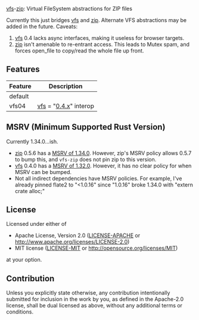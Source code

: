 [vfs]-[zip]: Virtual FileSystem abstractions for ZIP files

Currently this just bridges [vfs] and [zip].
Alternate VFS abstractions may be added in the future.
Caveats:

1.  [vfs] 0.4 lacks async interfaces, making it useless for browser targets.
2.  [zip] isn't amenable to re-entrant access.  This leads to Mutex spam, and
    forces open_file to copy/read the whole file up front.



<h2 name="features">Features</h2>

| Feature   | Description |
| --------- | ----------- |
| default   | 
| vfs04     | [vfs] = "[0.4.x](http://docs.rs/vfs/0.4)" interop




<h2 name="msrv">MSRV (Minimum Supported Rust Version)</h2>

Currently 1.34.0...ish.
*   [zip] 0.5.6 has a [MSRV of 1.34.0](https://github.com/mvdnes/zip-rs/blob/62dc406/README.md#msrv).
    However, zip's MSRV policy allows 0.5.7 to bump this, and `vfs-zip` does not pin zip to this version.
*   [vfs] 0.4.0 has a [MSRV of 1.32.0](https://github.com/manuel-woelker/rust-vfs/blob/c34f4ca/README.md#040-2020-08-13).
    However, it has no clear policy for when MSRV can be bumped.
*   Not all indirect dependencies have MSRV policies.  For example, I've already
    pinned flate2 to "<1.0.16" since "1.0.16" broke 1.34.0 with "extern crate alloc;"



<h2 name="license">License</h2>

Licensed under either of

* Apache License, Version 2.0 ([LICENSE-APACHE](LICENSE-APACHE) or http://www.apache.org/licenses/LICENSE-2.0)
* MIT license ([LICENSE-MIT](LICENSE-MIT) or http://opensource.org/licenses/MIT)

at your option.



<h2 name="license">Contribution</h2>

Unless you explicitly state otherwise, any contribution intentionally submitted
for inclusion in the work by you, as defined in the Apache-2.0 license, shall be
dual licensed as above, without any additional terms or conditions.



[vfs]:          https://lib.rs/crates/vfs
[zip]:          https://lib.rs/crates/zip
